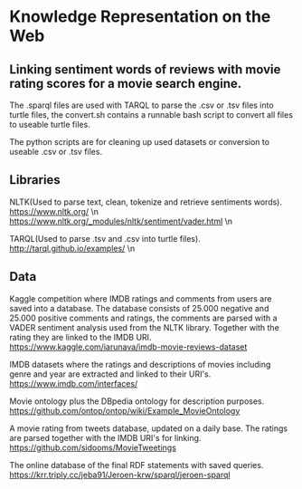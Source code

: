 # Knowledge Representation on the Web
## Linking sentiment words of reviews with movie rating scores for a movie search engine.

The .sparql files are used with TARQL to parse the .csv or .tsv files into turtle files,
the convert.sh contains a runnable bash script to convert all files to useable turtle files.

The python scripts are for cleaning up used datasets or conversion to useable .csv or .tsv files.

## Libraries

NLTK(Used to parse text, clean, tokenize and retrieve sentiments words).
https://www.nltk.org/ \n
https://www.nltk.org/_modules/nltk/sentiment/vader.html \n

TARQL(Used to parse .tsv and .csv into turtle files).
http://tarql.github.io/examples/ \n


## Data

Kaggle competition where IMDB ratings and comments from users are saved into a database.
The database consists of 25.000 negative and 25.000 positive comments and ratings, the comments are parsed with a VADER sentiment analysis used from the NLTK library. Together with the rating they are linked to the IMDB URI.
https://www.kaggle.com/iarunava/imdb-movie-reviews-dataset

IMDB datasets where the ratings and descriptions of movies including genre and year are extracted and linked to their URI's.
https://www.imdb.com/interfaces/

Movie ontology plus the DBpedia ontology for description purposes.
https://github.com/ontop/ontop/wiki/Example_MovieOntology

A movie rating from tweets database, updated on a daily base. The ratings are parsed together with the IMDB URI's for linking.
https://github.com/sidooms/MovieTweetings

The online database of the final RDF statements with saved queries.
https://krr.triply.cc/jeba91/Jeroen-krw/sparql/jeroen-sparql

